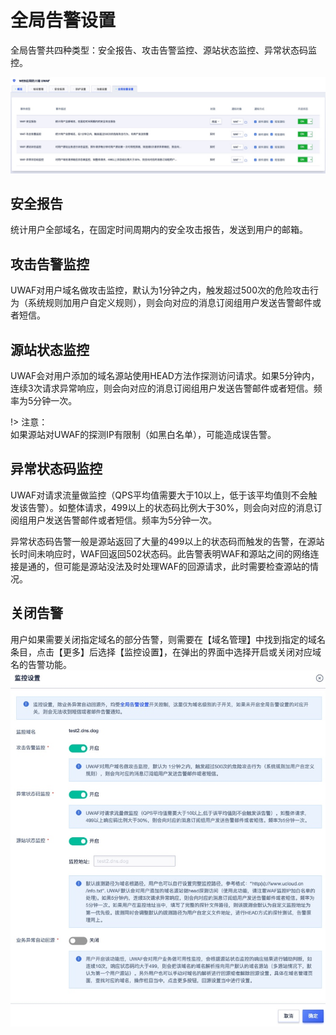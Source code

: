 # 全局告警设置

全局告警共四种类型：安全报告、攻击告警监控、源站状态监控、异常状态码监控。

![](/images/16195048886406.jpg)


## 安全报告
统计用户全部域名，在固定时间周期内的安全攻击报告，发送到用户的邮箱。

## 攻击告警监控
UWAF对用户域名做攻击监控，默认为1分钟之内，触发超过500次的危险攻击行为（系统规则加用户自定义规则），则会向对应的消息订阅组用户发送告警邮件或者短信。

## 源站状态监控
UWAF会对用户添加的域名源站使用HEAD方法作探测访问请求。如果5分钟内，连续3次请求异常响应，则会向对应的消息订阅组用户发送告警邮件或者短信。频率为5分钟一次。

!> 注意：  
如果源站对UWAF的探测IP有限制（如黑白名单），可能造成误告警。

## 异常状态码监控
UWAF对请求流量做监控（QPS平均值需要大于10以上，低于该平均值则不会触发该告警）。如整体请求，499以上的状态码比例大于30%，则会向对应的消息订阅组用户发送告警邮件或者短信。频率为5分钟一次。

异常状态码告警一般是源站返回了大量的499以上的状态码而触发的告警，在源站长时间未响应时，WAF回返回502状态码。此告警表明WAF和源站之间的网络连接是通的，但可能是源站没法及时处理WAF的回源请求，此时需要检查源站的情况。

## 关闭告警
用户如果需要关闭指定域名的部分告警，则需要在【域名管理】中找到指定的域名条目，点击【更多】后选择【监控设置】，在弹出的界面中选择开启或关闭对应域名的告警功能。
![](/images/16195050986765.jpg)

